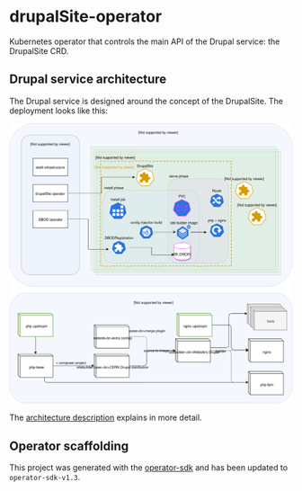 # drupalSite-operator

Kubernetes operator that controls the main API of the Drupal service: the DrupalSite CRD.

## Drupal service architecture

The Drupal service is designed around the concept of the DrupalSite.
The deployment looks like this:

![architecture diagram](docs/drupal-design.svg)

The [architecture description](docs/README.md) explains in more detail.

## Operator scaffolding

This project was generated with the [operator-sdk](https://sdk.operatorframework.io/)
and has been updated to `operator-sdk-v1.3`.
